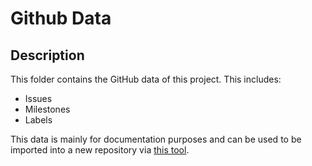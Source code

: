 # Github Data

## Description

This folder contains the GitHub data of this project. This includes:

- Issues
- Milestones
- Labels

This data is mainly for documentation purposes and can be used to be imported into a new repository via [this tool](https://github.com/rwarnking/github-importer).
